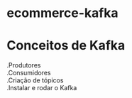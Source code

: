 # ecommerce-kafka
# Conceitos de Kafka

.Produtores <br />
.Consumidores <br />
.Criação de tópicos <br />
.Instalar e rodar o Kafka
